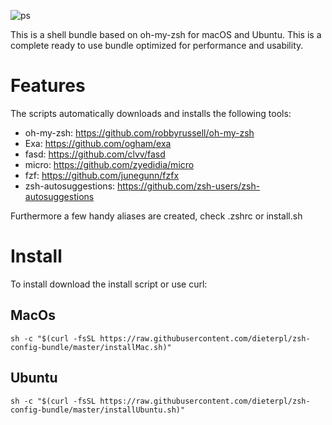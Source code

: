 ![ps](https://github.com/dieterpl/prime-shell-bundle/raw/master/ps.png)

This is a shell bundle based on oh-my-zsh for macOS and Ubuntu. This is a complete ready to use bundle optimized for performance and usability.

# Features

The scripts automatically downloads and installs the following tools:

- oh-my-zsh: https://github.com/robbyrussell/oh-my-zsh
- Exa: https://github.com/ogham/exa
- fasd: https://github.com/clvv/fasd
- micro: https://github.com/zyedidia/micro
- fzf: https://github.com/junegunn/fzfx
- zsh-autosuggestions: https://github.com/zsh-users/zsh-autosuggestions

Furthermore a few handy aliases are created, check .zshrc or install.sh

# Install

To install download the install script or use curl:

## MacOs

`sh -c "$(curl -fsSL https://raw.githubusercontent.com/dieterpl/zsh-config-bundle/master/installMac.sh)"`

## Ubuntu

`sh -c "$(curl -fsSL https://raw.githubusercontent.com/dieterpl/zsh-config-bundle/master/installUbuntu.sh)"`
